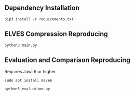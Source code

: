 ## Dependency Installation
```
pip3 install -r requirements.txt
```

## ELVES Compression Reproducing 
```
python3 main.py
```

## Evaluation and Comparison Reproducing
Requires Java 9 or higher
```
sudo apt install maven
```
```
python3 evaluation.py
```



<!--## Evaluation Reproducing
python3 main.py
-->

<!--
**elf-review/elf-review** is a ✨ _special_ ✨ repository because its `README.md` (this file) appears on your GitHub profile.

Here are some ideas to get you started:

- 🔭 I’m currently working on ...
- 🌱 I’m currently learning ...
- 👯 I’m looking to collaborate on ...
- 🤔 I’m looking for help with ...
- 💬 Ask me about ...
- 📫 How to reach me: ...
- 😄 Pronouns: ...
- ⚡ Fun fact: ...
-->
